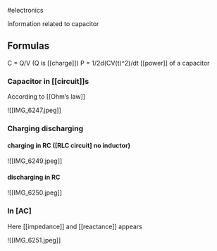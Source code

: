 #electronics


Information related to capacitor

## Formulas 

C = Q/V (Q is [[charge]])
P = 1/2d(CV(t)^2)/dt [[power]] of a capacitor 


### Capacitor in [[circuit]]s
According to [[Ohm’s law]]

![[IMG_6247.jpeg]]

### Charging discharging

#### charging in RC ([RLC circuit] no inductor) 
![[IMG_6249.jpeg]]
#### discharging in RC 
![[IMG_6250.jpeg]]

### In [AC] 

Here [[impedance]] and [[reactance]] appears 

![[IMG_6251.jpeg]]